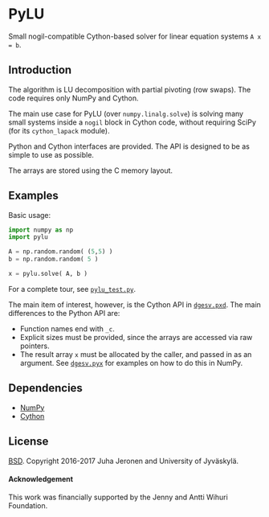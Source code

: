 # PyLU

Small nogil-compatible Cython-based solver for linear equation systems `A x = b`.


## Introduction

The algorithm is LU decomposition with partial pivoting (row swaps). The code requires only NumPy and Cython.

The main use case for PyLU (over `numpy.linalg.solve`) is solving many small systems inside a `nogil` block in Cython code, without requiring SciPy (for its `cython_lapack` module).

Python and Cython interfaces are provided. The API is designed to be as simple to use as possible.

The arrays are stored using the C memory layout.


## Examples

Basic usage:

```python
import numpy as np
import pylu

A = np.random.random( (5,5) )
b = np.random.random( 5 )

x = pylu.solve( A, b )
```

For a complete tour, see [`pylu_test.py`](test/pylu_test.py).

The main item of interest, however, is the Cython API in [`dgesv.pxd`](pylu/dgesv.pxd). The main differences to the Python API are:

 - Function names end with `_c`.
 - Explicit sizes must be provided, since the arrays are accessed via raw pointers.
 - The result array `x` must be allocated by the caller, and passed in as an argument. See [`dgesv.pyx`](pylu/dgesv.pyx) for examples on how to do this in NumPy.


## Dependencies

- [NumPy](http://www.numpy.org)
- [Cython](http://www.cython.org)


## License

[BSD](LICENSE.md). Copyright 2016-2017 Juha Jeronen and University of Jyväskylä.


#### Acknowledgement

This work was financially supported by the Jenny and Antti Wihuri Foundation.

